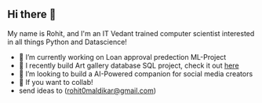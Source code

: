 ## Hi there 👋

My name is Rohit, and I'm an IT Vedant trained computer scientist interested in all things Python and Datascience!

- 🔭 I’m currently working on Loan approval predection ML-Project 
- 🌱 I recently build Art gallery database SQL project, check it out [here](https://github.com/ROHITMALDIKARDATASCIENCE/SQL-PROJECT-ART-GALLERY-DATABASE)
- 👯 I’m looking to build a AI-Powered companion for social media creators
- 🤔 If you want to collab!
- send ideas to (rohit0maldikar@gmail.com)

